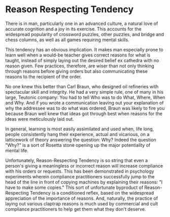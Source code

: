 # Reason Respecting Tendency

There is in man, particularly one in an advanced culture, a natural love of accurate cognition and a joy in its exercise. This accounts for the widespread popularity of crossword puzzles, other puzzles, and bridge and chess columns, as well as all games requiring mental skills.

This tendency has an obvious implication. It makes man especially prone to learn well when a would-be teacher gives correct reasons for what is taught, instead of simply laying out the desired belief ex cathedra with no reason given. Few practices, therefore, are wiser than not only thinking through reasons before giving orders but also communicating these reasons to the recipient of the order.

No one knew this better than Carl Braun, who designed oil refineries with spectacular skill and integrity. He had a very simple rule, one of many in his large, Teutonic company: You had to tell Who was to do What, Where, When and Why. And if you wrote a communication leaving out your explanation of why the addressee was to do what was ordered, Braun was likely to fire you because Braun well knew that ideas got through best when reasons for the ideas were meticulously laid out.

In general, learning is most easily assimilated and used when, life long, people consistently hang their experience, actual and vicarious, on a latticework of theory answering the question: Why? Indeed the question "Why?" is a sort of Rosetta stone opening up the major potentiality of mental life.

Unfortunately, Reason-Respecting Tendency is so string that even a person's giving a meaningless or incorrect reason will increase compliance with his orders or requests. This has been demonstrated in psychology experiments wherein compliance practitioners successfully jump to the head of the line in front of copying machines by explaining their reasons: "I have to make some copies." This sort of unfortunate byproduct of Reason-Respecting Tendency is a conditioned reflex, based on the widespread appreciation of the importance of reasons. And, naturally, the practice of laying out  various claptrap reasons is much used by commercial and cult compliance practitioners to help get them what they don't deserve.